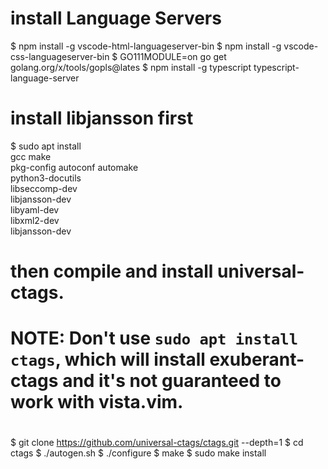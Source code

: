 # install Language Servers
  $ npm install -g vscode-html-languageserver-bin
  $ npm install -g vscode-css-languageserver-bin
  $ GO111MODULE=on go get golang.org/x/tools/gopls@lates
  $ npm install -g typescript typescript-language-server


# install libjansson first
  $ sudo apt install \
    gcc make \
    pkg-config autoconf automake \
    python3-docutils \
    libseccomp-dev \
    libjansson-dev \
    libyaml-dev \
    libxml2-dev \
    libjansson-dev

  # then compile and install universal-ctags.
  #
  # NOTE: Don't use `sudo apt install ctags`, which will install exuberant-ctags and it's not guaranteed to work with vista.vim.
  #
  $ git clone https://github.com/universal-ctags/ctags.git --depth=1
  $ cd ctags
  $ ./autogen.sh
  $ ./configure
  $ make
  $ sudo make install
